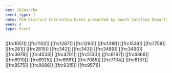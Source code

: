 ```yaml
---
key: 2024sccha
event_type: 1
name: PCH District Charleston Event presented by South Carolina Department of Education
week: 4
type: Event
---
```

[[frc1051]]
[[frc1102]]
[[frc1287]]
[[frc1293]]
[[frc1319]]
[[frc1539]]
[[frc1758]]
[[frc281]]
[[frc2815]]
[[frc342]]
[[frc343]]
[[frc3489]]
[[frc3490]]
[[frc3976]]
[[frc4533]]
[[frc4701]]
[[frc5130]]
[[frc6167]]
[[frc6366]]
[[frc6910]]
[[frc6925]]
[[frc6961]]
[[frc7085]]
[[frc7104]]
[[frc8137]]
[[frc8575]]
[[frc9086]]
[[frc9315]]
[[frc9571]]
